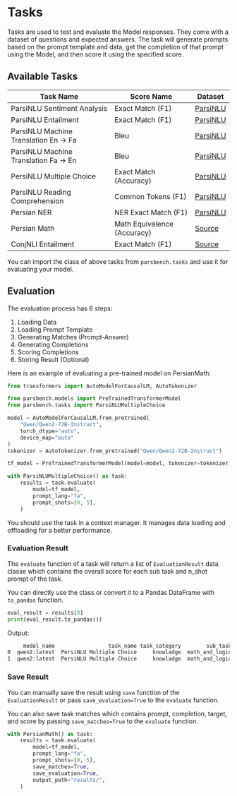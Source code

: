 # Tasks

Tasks are used to test and evaluate the Model responses. They come with a dataset of questions and expected answers. The task will generate prompts based on the prompt template and data, get the completion of that prompt using the Model, and then score it using the specified score.

## Available Tasks

| Task Name                   | Score Name       | Dataset      |
|-----------------------------|------------------|--------------|
| ParsiNLU Sentiment Analysis | Exact Match (F1) | [ParsiNLU](https://huggingface.co/datasets/persiannlp/parsinlu_sentiment) |
| ParsiNLU Entailment | Exact Match (F1) | [ParsiNLU](https://huggingface.co/datasets/persiannlp/parsinlu_entailment) |
| ParsiNLU Machine Translation En -> Fa | Bleu | [ParsiNLU](https://huggingface.co/datasets/persiannlp/parsinlu_translation_en_fa) |
| ParsiNLU Machine Translation Fa -> En | Bleu | [ParsiNLU](https://huggingface.co/datasets/persiannlp/parsinlu_translation_fa_en) |
| PersiNLU Multiple Choice | Exact Match (Accuracy) | [ParsiNLU](https://github.com/persiannlp/parsinlu) |
| ParsiNLU Reading Comprehension | Common Tokens (F1) | [ParsiNLU](https://huggingface.co/datasets/persiannlp/parsinlu_reading_comprehension) |
| Persian NER | NER Exact Match (F1) | [ParsiNLU](https://github.com/HaniehP/PersianNER) |
| Persian Math | Math Equivalence (Accuracy) | [Source](https://github.com/Ipouyall/Benchmarking_ChatGPT_for_Persian) |
| ConjNLI Entailment | Exact Match (F1) | [Source](https://github.com/Ipouyall/Benchmarking_ChatGPT_for_Persian) |

You can import the class of above tasks from `parsbench.tasks` and use it for evaluating your model.

## Evaluation

The evaluation process has 6 steps:

1. Loading Data
2. Loading Prompt Template
3. Generating Matches (Prompt-Answer)
4. Generating Completions
5. Scoring Completions
6. Storing Result (Optional)

Here is an example of evaluating a pre-trained model on PersianMath:

```python
from transformers import AutoModelForCausalLM, AutoTokenizer

from parsbench.models import PreTrainedTransformerModel
from parsbench.tasks import ParsiNLUMultipleChoice

model = AutoModelForCausalLM.from_pretrained(
    "Qwen/Qwen2-72B-Instruct",
    torch_dtype="auto",
    device_map="auto"
)
tokenizer = AutoTokenizer.from_pretrained("Qwen/Qwen2-72B-Instruct")

tf_model = PreTrainedTransformerModel(model=model, tokenizer=tokenizer)

with ParsiNLUMultipleChoice() as task:
    results = task.evaluate(
        model=tf_model,
        prompt_lang="fa",
        prompt_shots=[0, 5],
    )
```

You should use the task in a context manager. It manages data loading and offloading for a better performance.

### Evaluation Result

The `evaluate` function of a task will return a list of `EvaluationResult` data classe which contains the overall score for each sub task and n_shot prompt of the task.

You can directly use the class or convert it to a Pandas DataFrame with `to_pandas` function.

```python
eval_result = results[0]
print(eval_result.to_pandas())
```

Output:

```txt
     model_name                 task_name task_category        sub_task  n_shots   score_name     score
0  qwen2:latest  PersiNLU Multiple Choice     knowladge  math_and_logic        0  Exact Match  0.600000
1  qwen2:latest  PersiNLU Multiple Choice     knowladge  math_and_logic        3  Exact Match  0.285714
```

### Save Result

You can manually save the result using `save` function of the `EvaluationResult` or pass `save_evaluation=True` to the `evaluate` function.

You can also save task matches which contains prompt, completion, target, and score by passing `save_matches=True` to the `evaluate` function.

```python
with PersianMath() as task:
    results = task.evaluate(
        model=tf_model,
        prompt_lang="fa",
        prompt_shots=[0, 5],
        save_matches=True,
        save_evaluation=True,
        output_path="results/",
    )
```
